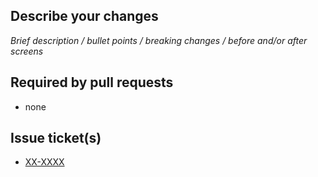 ## Describe your changes

_Brief description / bullet points / breaking changes / before and/or after screens_

## Required by pull requests

- none

## Issue ticket(s)

- [XX-XXXX](https://pay-com.atlassian.net/browse/XX-XXXX)
